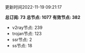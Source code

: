 更新时间2022-11-19 09:21:17

**总订阅: 73**
**总节点: 1077**
**有效节点: 382**
- v2ray节点: 239
- trojan节点: 123
- ssr节点: 2
- ss节点: 18
